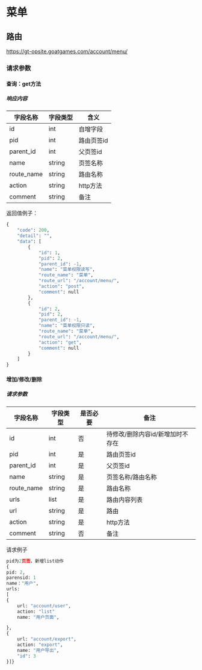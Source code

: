 # 菜单

## 路由

https://gt-opsite.goatgames.com/account/menu/

### 请求参数

#### 查询：get方法

##### 响应内容

|字段名称| 字段类型 |含义
|--|--|--|
|  id| int |自增字段|
|  pid| int |路由页签id|
|  parent_id| int |父页签id|
|  name| string |页签名称|
|  route_name| string|路由名称|
|  action| string|http方法|
|  comment| string|备注|

返回值例子：

```` python
{
    "code": 200,
    "detail": "",
    "data": [
        {
            "id": 1,
            "pid": 2,
            "parent_id": -1,
            "name": "菜单权限读写",
            "route_name": "菜单",
            "route_url": "/account/menu/",
            "action": "post",
            "comment": null
        },
        {
            "id": 2,
            "pid": 2,
            "parent_id": -1,
            "name": "菜单权限只读",
            "route_name": "菜单",
            "route_url": "/account/menu/",
            "action": "get",
            "comment": null
        }
    ]
}
````

#### 增加/修改/删除

##### 请求参数

|字段名称  | 字段类型 |  是否必要|备注
|--|--|--|--|
|  id| int |否|待修改/删除内容id/新增加时不存在|
|  pid| int |是|路由页签id|
|  parent_id| int |是|父页签id|
|  name| string |是|页签名称/路由名称|
|  route_name| string|是|路由名称|
|  urls| list|是|路由内容列表|
|  url| string|是|路由|
|  action| string|是|http方法|
|  comment| string|否|备注|

请求例子

```` python
pid为2页签，新增list动作
{
pid: 2,
parensid: 1
name："用户",
urls:
[
{
	url: "account/user",
	action: "list"
	name: "用户页面",

},
{
	url: "account/export",
	action: "export",
	name: "用户导出",
	"id": 3
}]}
````

